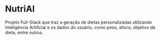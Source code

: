 # NutriAI
Projeto Full-Stack que traz a geração de dietas personalizadas utilizando Inteligência Artificial e os dados do usuário, como peso, altura, objetivo da dieta, entre outros.
